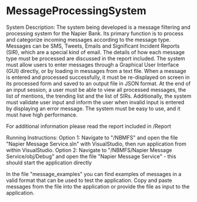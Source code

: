 # MessageProcessingSystem

System Description:
The system being developed is a message filtering and processing system for the Napier
Bank. Its primary function is to process and categorize incoming messages according to the
message type. Messages can be SMS, Tweets, Emails and Significant Incident Reports (SIR),
which are a special kind of email. The details of how each message type must be processed
are discussed in the report included. The system must allow users to enter messages through a Graphical
User Interface (GUI) directly, or by loading in messages from a text file. When a message is
entered and processed successfully, it must be re-displayed on screen in its processed form
and saved to an output file in JSON format. At the end of an input session, a user must be
able to view all processed messages, the list of mentions, the trending list and the list of SIRs.
Additionally, the system must validate user input and inform the user when invalid input is
entered by displaying an error message. The system must be easy to use, and it must have
high performance.


For additional information please read the report included in /Report


Running Instructions:
Option 1: Navigate to "/NBMFS" and open the file "Napier Message Service.sln" with VisualStudio, then run application from within VisualStudio.
Option 2: Navigate to "/NBMFS/Napier Message Service/obj/Debug" and open the file "Napier Message Service" - this should start the application directly


In the file "message_examples" you can find examples of messages in a valid format that can be used to test the application. Copy and paste messages from the file into the application or provide the file as input to the application. 
